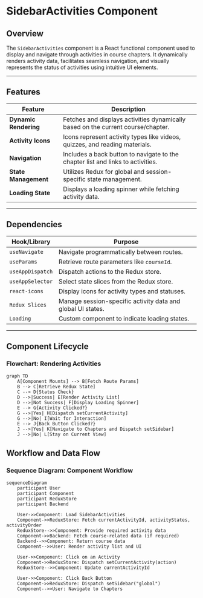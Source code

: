# SidebarActivities Component

## Overview
The `SidebarActivities` component is a React functional component used to display and navigate through activities in course chapters. It dynamically renders activity data, facilitates seamless navigation, and visually represents the status of activities using intuitive UI elements.

---

## Features

| **Feature**             | **Description**                                                                |
|--------------------------|--------------------------------------------------------------------------------|
| **Dynamic Rendering**    | Fetches and displays activities dynamically based on the current course/chapter. |
| **Activity Icons**       | Icons represent activity types like videos, quizzes, and reading materials.    |
| **Navigation**           | Includes a back button to navigate to the chapter list and links to activities.|
| **State Management**     | Utilizes Redux for global and session-specific state management.               |
| **Loading State**        | Displays a loading spinner while fetching activity data.                       |

---

## Dependencies

| **Hook/Library** | **Purpose**                                                                          |
|-------------------|--------------------------------------------------------------------------------------|
| `useNavigate`     | Navigate programmatically between routes.                                           |
| `useParams`       | Retrieve route parameters like `courseId`.                                          |
| `useAppDispatch`  | Dispatch actions to the Redux store.                                                |
| `useAppSelector`  | Select state slices from the Redux store.                                           |
| `react-icons`     | Display icons for activity types and statuses.                                      |
| `Redux Slices`    | Manage session-specific activity data and global UI states.                        |
| `Loading`         | Custom component to indicate loading states.                                        |

---

## Component Lifecycle

### Flowchart: Rendering Activities

```mermaid
graph TD
    A[Component Mounts] --> B[Fetch Route Params]
    B --> C[Retrieve Redux State]
    C --> D{Status Check}
    D -->|Success| E[Render Activity List]
    D -->|Not Success| F[Display Loading Spinner]
    E --> G{Activity Clicked?}
    G -->|Yes| H[Dispatch setCurrentActivity]
    G -->|No| I[Wait for Interaction]
    E --> J{Back Button Clicked?}
    J -->|Yes| K[Navigate to Chapters and Dispatch setSidebar]
    J -->|No| L[Stay on Current View]
```

## Workflow and Data Flow

### Sequence Diagram: Component Workflow

```mermaid
sequenceDiagram
    participant User
    participant Component
    participant ReduxStore
    participant Backend

    User->>Component: Load SidebarActivities
    Component->>ReduxStore: Fetch currentActivityId, activityStates, activityOrder
    ReduxStore-->>Component: Provide required activity data
    Component->>Backend: Fetch course-related data (if required)
    Backend-->>Component: Return course data
    Component-->>User: Render activity list and UI

    User->>Component: Click on an Activity
    Component->>ReduxStore: Dispatch setCurrentActivity(action)
    ReduxStore-->>Component: Update currentActivityId

    User->>Component: Click Back Button
    Component->>ReduxStore: Dispatch setSidebar("global")
    Component-->>User: Navigate to Chapters
